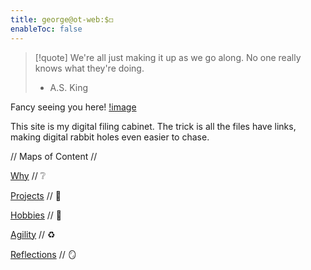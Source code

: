 ```yaml
---
title: george@ot-web:$◻️
enableToc: false
---
```

> [!quote]
> We're all just making it up as 
> we go along. No one really knows 
> what they're doing.
>- A.S. King

Fancy seeing you here! 
[!image](/images/193DF4FE-5386-4C05-9FAF-AC7143A84B3A.jpeg)

This site is my digital filing cabinet. 
The trick is all the files have links, making digital rabbit holes even easier to chase. 

// Maps of Content //

[Why](/notes/why.md) // ❔

[Projects](/notes/projects.md) // 🧩

[Hobbies](/notes/hobbies.md) // 🎸

[Agility](/notes/agility.md) // ♻️

[Reflections](/notes/reflections.md) // 🪞
